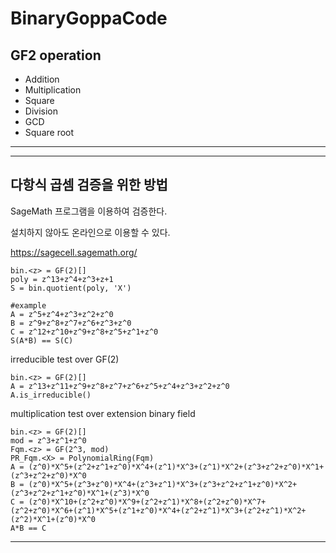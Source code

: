 # BinaryGoppaCode

## GF2 operation
+ Addition
+ Multiplication
+ Square
+ Division
+ GCD
+ Square root
----

----
## 다항식 곱셈 검증을 위한 방법

SageMath 프로그램을 이용하여 검증한다.

설치하지 않아도 온라인으로 이용할 수 있다.

https://sagecell.sagemath.org/


    bin.<z> = GF(2)[]
    poly = z^13+z^4+z^3+z+1
    S = bin.quotient(poly, 'X')

    #example
    A = z^5+z^4+z^3+z^2+z^0
    B = z^9+z^8+z^7+z^6+z^3+z^0
    C = z^12+z^10+z^9+z^8+z^5+z^1+z^0
    S(A*B) == S(C)

irreducible test over GF(2)

    bin.<z> = GF(2)[]
    A = z^13+z^11+z^9+z^8+z^7+z^6+z^5+z^4+z^3+z^2+z^0
    A.is_irreducible()


multiplication test over extension binary field

    bin.<z> = GF(2)[]
    mod = z^3+z^1+z^0
    Fqm.<z> = GF(2^3, mod)
    PR_Fqm.<X> = PolynomialRing(Fqm)
    A = (z^0)*X^5+(z^2+z^1+z^0)*X^4+(z^1)*X^3+(z^1)*X^2+(z^3+z^2+z^0)*X^1+(z^3+z^2+z^0)*X^0
    B = (z^0)*X^5+(z^3+z^0)*X^4+(z^3+z^1)*X^3+(z^3+z^2+z^1+z^0)*X^2+(z^3+z^2+z^1+z^0)*X^1+(z^3)*X^0
    C = (z^0)*X^10+(z^2+z^0)*X^9+(z^2+z^1)*X^8+(z^2+z^0)*X^7+(z^2+z^0)*X^6+(z^1)*X^5+(z^1+z^0)*X^4+(z^2+z^1)*X^3+(z^2+z^1)*X^2+(z^2)*X^1+(z^0)*X^0
    A*B == C



----
